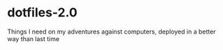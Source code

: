 # dotfiles-2.0
Things I need on my adventures against computers, deployed in a better way than last time
